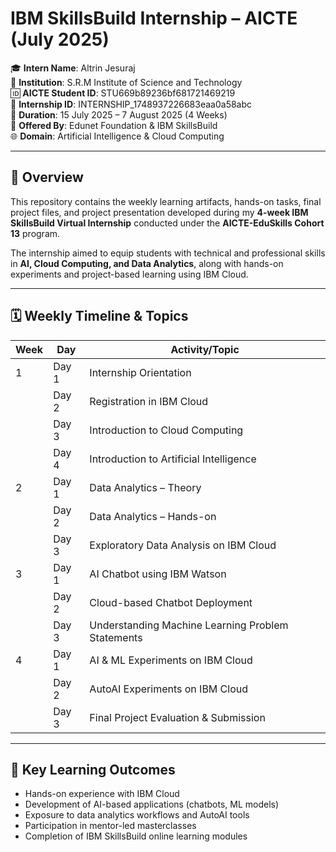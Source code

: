 # IBM SkillsBuild Internship – AICTE (July 2025)

🎓 **Intern Name**: Altrin Jesuraj  
🏫 **Institution**: S.R.M Institute of Science and Technology  
🆔 **AICTE Student ID**: STU669b89236bf681721469219  
📄 **Internship ID**: INTERNSHIP_1748937226683eaa0a58abc  
📅 **Duration**: 15 July 2025 – 7 August 2025 (4 Weeks)  
🏢 **Offered By**: Edunet Foundation & IBM SkillsBuild  
🌐 **Domain**: Artificial Intelligence & Cloud Computing

---

## 📌 Overview

This repository contains the weekly learning artifacts, hands-on tasks, final project files, and project presentation developed during my **4-week IBM SkillsBuild Virtual Internship** conducted under the **AICTE-EduSkills Cohort 13** program.

The internship aimed to equip students with technical and professional skills in **AI, Cloud Computing, and Data Analytics**, along with hands-on experiments and project-based learning using IBM Cloud.

---

## 🗓️ Weekly Timeline & Topics

| Week | Day       | Activity/Topic                                      |
|------|-----------|-----------------------------------------------------|
| 1    | Day 1     | Internship Orientation                              |
|      | Day 2     | Registration in IBM Cloud                           |
|      | Day 3     | Introduction to Cloud Computing                     |
|      | Day 4     | Introduction to Artificial Intelligence             |
| 2    | Day 1     | Data Analytics – Theory                             |
|      | Day 2     | Data Analytics – Hands-on                           |
|      | Day 3     | Exploratory Data Analysis on IBM Cloud              |
| 3    | Day 1     | AI Chatbot using IBM Watson                         |
|      | Day 2     | Cloud-based Chatbot Deployment                      |
|      | Day 3     | Understanding Machine Learning Problem Statements   |
| 4    | Day 1     | AI & ML Experiments on IBM Cloud                    |
|      | Day 2     | AutoAI Experiments on IBM Cloud                     |
|      | Day 3     | Final Project Evaluation & Submission               |

---

## 🧠 Key Learning Outcomes

- Hands-on experience with IBM Cloud
- Development of AI-based applications (chatbots, ML models)
- Exposure to data analytics workflows and AutoAI tools
- Participation in mentor-led masterclasses
- Completion of IBM SkillsBuild online learning modules
